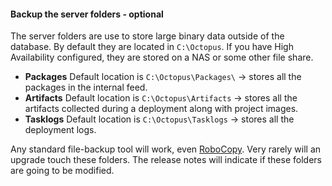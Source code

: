 #### Backup the server folders - optional

The server folders are use to store large binary data outside of the database.  By default they are located in `C:\Octopus`.  If you have High Availability configured, they are stored on a NAS or some other file share.

- **Packages** Default location is `C:\Octopus\Packages\` -> stores all the packages in the internal feed.
- **Artifacts** Default location is `C:\Octopus\Artifacts` -> stores all the artifacts collected during a deployment along with project images.  
- **Tasklogs** Default location is `C:\Octopus\Tasklogs` -> stores all the deployment logs.  

Any standard file-backup tool will work, even [RoboCopy](https://docs.microsoft.com/en-us/windows-server/administration/windows-commands/robocopy).  Very rarely will an upgrade touch these folders.  The release notes will indicate if these folders are going to be modified.